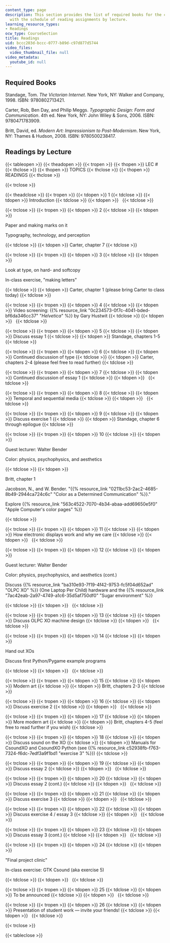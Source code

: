 ```yaml
---
content_type: page
description: This section provides the list of required books for the course along
  with the schedule of reading assignments by lecture.
learning_resource_types:
- Readings
ocw_type: CourseSection
title: Readings
uid: bccc203d-bccc-0777-b89d-c97d877d5744
video_files:
  video_thumbnail_file: null
video_metadata:
  youtube_id: null
---
```


Required Books
--------------

Standage, Tom. _The Victorian Internet_. New York, NY: Walker and Company, 1998. ISBN: 9780802713421.

Carter, Rob, Ben Day, and Philip Meggs. _Typographic Design: Form and Communication_. 4th ed. New York, NY: John Wiley & Sons, 2006. ISBN: 9780471783909.

Britt, David, ed. _Modern Art: Impressionism to Post-Modernism_. New York, NY: Thames & Hudson, 2008. ISBN: 9780500238417.

Readings by Lecture
-------------------

{{< tableopen >}}
{{< theadopen >}}
{{< tropen >}}
{{< thopen >}}
LEC #
{{< thclose >}}
{{< thopen >}}
TOPICS
{{< thclose >}}
{{< thopen >}}
READINGS
{{< thclose >}}

{{< trclose >}}

{{< theadclose >}}
{{< tropen >}}
{{< tdopen >}}
1
{{< tdclose >}}
{{< tdopen >}}
Introduction
{{< tdclose >}}
{{< tdopen >}}
 
{{< tdclose >}}

{{< trclose >}}
{{< tropen >}}
{{< tdopen >}}
2
{{< tdclose >}}
{{< tdopen >}}


Paper and making marks on it

Typography, technology, and perception


{{< tdclose >}}
{{< tdopen >}}
Carter, chapter 7
{{< tdclose >}}

{{< trclose >}}
{{< tropen >}}
{{< tdopen >}}
3
{{< tdclose >}}
{{< tdopen >}}


Look at type, on hard- and softcopy

In-class exercise, "making letters"


{{< tdclose >}}
{{< tdopen >}}
Carter, chapter 1 (please bring Carter to class today)
{{< tdclose >}}

{{< trclose >}}
{{< tropen >}}
{{< tdopen >}}
4
{{< tdclose >}}
{{< tdopen >}}
Video screening: {{% resource_link "0c234573-0f7c-4041-bded-bf6da346cc37" "_Helvetica_" %}} by Gary Hustwit
{{< tdclose >}}
{{< tdopen >}}
 
{{< tdclose >}}

{{< trclose >}}
{{< tropen >}}
{{< tdopen >}}
5
{{< tdclose >}}
{{< tdopen >}}
Discuss essay 1
{{< tdclose >}}
{{< tdopen >}}
Standage, chapters 1-5
{{< tdclose >}}

{{< trclose >}}
{{< tropen >}}
{{< tdopen >}}
6
{{< tdclose >}}
{{< tdopen >}}
Continued discussion of type
{{< tdclose >}}
{{< tdopen >}}
Carter, chapters 2-4 (please feel free to read further)
{{< tdclose >}}

{{< trclose >}}
{{< tropen >}}
{{< tdopen >}}
7
{{< tdclose >}}
{{< tdopen >}}
Continued discussion of essay 1
{{< tdclose >}}
{{< tdopen >}}
 
{{< tdclose >}}

{{< trclose >}}
{{< tropen >}}
{{< tdopen >}}
8
{{< tdclose >}}
{{< tdopen >}}
Temporal and sequential media
{{< tdclose >}}
{{< tdopen >}}
 
{{< tdclose >}}

{{< trclose >}}
{{< tropen >}}
{{< tdopen >}}
9
{{< tdclose >}}
{{< tdopen >}}
Discuss exercise 1
{{< tdclose >}}
{{< tdopen >}}
Standage, chapter 6 through epilogue
{{< tdclose >}}

{{< trclose >}}
{{< tropen >}}
{{< tdopen >}}
10
{{< tdclose >}}
{{< tdopen >}}


Guest lecturer: Walter Bender

Color: physics, psychophysics, and aesthetics


{{< tdclose >}}
{{< tdopen >}}


Britt, chapter 1

Jacobson, N., and W. Bender. "{{% resource_link "0211bc53-2ac2-4685-8b49-2944ca724c6c" "Color as a Determined Communication" %}}."

Explore {{% resource_link "563c4522-7070-4b34-abaa-add69650e5f0" "Apple Computer's color pages" %}}


{{< tdclose >}}

{{< trclose >}}
{{< tropen >}}
{{< tdopen >}}
11
{{< tdclose >}}
{{< tdopen >}}
How electronic displays work and why we care
{{< tdclose >}}
{{< tdopen >}}
 
{{< tdclose >}}

{{< trclose >}}
{{< tropen >}}
{{< tdopen >}}
12
{{< tdclose >}}
{{< tdopen >}}


Guest lecturer: Walter Bender

Color: physics, psychophysics, and aesthetics (cont.)

Discuss {{% resource_link "ba310e93-7f19-4f42-9753-fc5f04d652ad" "OLPC XO" %}} (One Laptop Per Child) hardware and the {{% resource_link "7ac42eab-2a97-4749-a1c6-35d5af750df0" "Sugar environment" %}}


{{< tdclose >}}
{{< tdopen >}}
 
{{< tdclose >}}

{{< trclose >}}
{{< tropen >}}
{{< tdopen >}}
13
{{< tdclose >}}
{{< tdopen >}}
Discuss OLPC XO machine design
{{< tdclose >}}
{{< tdopen >}}
 
{{< tdclose >}}

{{< trclose >}}
{{< tropen >}}
{{< tdopen >}}
14
{{< tdclose >}}
{{< tdopen >}}


Hand out XOs

Discuss first Python/Pygame example programs


{{< tdclose >}}
{{< tdopen >}}
 
{{< tdclose >}}

{{< trclose >}}
{{< tropen >}}
{{< tdopen >}}
15
{{< tdclose >}}
{{< tdopen >}}
Modern art
{{< tdclose >}}
{{< tdopen >}}
Britt, chapters 2-3
{{< tdclose >}}

{{< trclose >}}
{{< tropen >}}
{{< tdopen >}}
16
{{< tdclose >}}
{{< tdopen >}}
Discuss exercise 2
{{< tdclose >}}
{{< tdopen >}}
 
{{< tdclose >}}

{{< trclose >}}
{{< tropen >}}
{{< tdopen >}}
17
{{< tdclose >}}
{{< tdopen >}}
More modern art
{{< tdclose >}}
{{< tdopen >}}
Britt, chapters 4-5 (feel free to read further if you wish)
{{< tdclose >}}

{{< trclose >}}
{{< tropen >}}
{{< tdopen >}}
18
{{< tdclose >}}
{{< tdopen >}}
Discuss sound on the XO
{{< tdclose >}}
{{< tdopen >}}
Manuals for CsoundXO and CsoundXO Python (see {{% resource_link c52938fb-f763-7324-f6dc-7edf3a9f1bd1 "exercise 3" %}})
{{< tdclose >}}

{{< trclose >}}
{{< tropen >}}
{{< tdopen >}}
19
{{< tdclose >}}
{{< tdopen >}}
Discuss essay 2
{{< tdclose >}}
{{< tdopen >}}
 
{{< tdclose >}}

{{< trclose >}}
{{< tropen >}}
{{< tdopen >}}
20
{{< tdclose >}}
{{< tdopen >}}
Discuss essay 2 (cont.)
{{< tdclose >}}
{{< tdopen >}}
 
{{< tdclose >}}

{{< trclose >}}
{{< tropen >}}
{{< tdopen >}}
21
{{< tdclose >}}
{{< tdopen >}}
Discuss exercise 3
{{< tdclose >}}
{{< tdopen >}}
 
{{< tdclose >}}

{{< trclose >}}
{{< tropen >}}
{{< tdopen >}}
22
{{< tdclose >}}
{{< tdopen >}}
Discuss exercise 4 / essay 3
{{< tdclose >}}
{{< tdopen >}}
 
{{< tdclose >}}

{{< trclose >}}
{{< tropen >}}
{{< tdopen >}}
23
{{< tdclose >}}
{{< tdopen >}}
Discuss essay 3 (cont.)
{{< tdclose >}}
{{< tdopen >}}
 
{{< tdclose >}}

{{< trclose >}}
{{< tropen >}}
{{< tdopen >}}
24
{{< tdclose >}}
{{< tdopen >}}


"Final project clinic"

In-class exercise: GTK Csound (aka exercise 5)


{{< tdclose >}}
{{< tdopen >}}
 
{{< tdclose >}}

{{< trclose >}}
{{< tropen >}}
{{< tdopen >}}
25
{{< tdclose >}}
{{< tdopen >}}
To be announced
{{< tdclose >}}
{{< tdopen >}}
 
{{< tdclose >}}

{{< trclose >}}
{{< tropen >}}
{{< tdopen >}}
26
{{< tdclose >}}
{{< tdopen >}}
Presentation of student work — invite your friends!
{{< tdclose >}}
{{< tdopen >}}
 
{{< tdclose >}}

{{< trclose >}}

{{< tableclose >}}